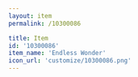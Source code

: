 ```yaml
---
layout: item
permalink: /10300086

title: Item
id: '10300086'
item_name: 'Endless Wonder'
icon_url: 'customize/10300086.png'
---
```

